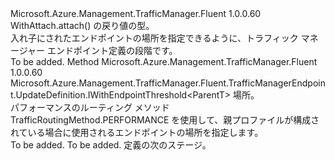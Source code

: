 <Type Name="IWithSourceTrafficRegionThenThreshold&lt;ParentT&gt;" FullName="Microsoft.Azure.Management.TrafficManager.Fluent.TrafficManagerEndpoint.UpdateDefinition.IWithSourceTrafficRegionThenThreshold&lt;ParentT&gt;">
  <TypeSignature Language="C#" Value="public interface IWithSourceTrafficRegionThenThreshold&lt;ParentT&gt;" />
  <TypeSignature Language="ILAsm" Value=".class public interface auto ansi abstract IWithSourceTrafficRegionThenThreshold`1&lt;ParentT&gt;" />
  <TypeSignature Language="DocId" Value="T:Microsoft.Azure.Management.TrafficManager.Fluent.TrafficManagerEndpoint.UpdateDefinition.IWithSourceTrafficRegionThenThreshold`1" />
  <TypeSignature Language="VB.NET" Value="Public Interface IWithSourceTrafficRegionThenThreshold(Of ParentT)" />
  <TypeSignature Language="F#" Value="type IWithSourceTrafficRegionThenThreshold&lt;'ParentT&gt; = interface" />
  <AssemblyInfo>
    <AssemblyName>Microsoft.Azure.Management.TrafficManager.Fluent</AssemblyName>
    <AssemblyVersion>1.0.0.60</AssemblyVersion>
  </AssemblyInfo>
  <TypeParameters>
    <TypeParameter Name="ParentT" />
  </TypeParameters>
  <Interfaces />
  <Docs>
    <typeparam name="ParentT">WithAttach.attach() の戻り値の型。</typeparam>
    <summary>
            入れ子にされたエンドポイントの場所を指定できるように、トラフィック マネージャー エンドポイント定義の段階です。
            </summary>
    <remarks>To be added.</remarks>
  </Docs>
  <Members>
    <Member MemberName="FromRegion">
      <MemberSignature Language="C#" Value="public Microsoft.Azure.Management.TrafficManager.Fluent.TrafficManagerEndpoint.UpdateDefinition.IWithEndpointThreshold&lt;ParentT&gt; FromRegion (Microsoft.Azure.Management.ResourceManager.Fluent.Core.Region region);" />
      <MemberSignature Language="ILAsm" Value=".method public hidebysig newslot virtual instance class Microsoft.Azure.Management.TrafficManager.Fluent.TrafficManagerEndpoint.UpdateDefinition.IWithEndpointThreshold`1&lt;!ParentT&gt; FromRegion(class Microsoft.Azure.Management.ResourceManager.Fluent.Core.Region region) cil managed" />
      <MemberSignature Language="DocId" Value="M:Microsoft.Azure.Management.TrafficManager.Fluent.TrafficManagerEndpoint.UpdateDefinition.IWithSourceTrafficRegionThenThreshold`1.FromRegion(Microsoft.Azure.Management.ResourceManager.Fluent.Core.Region)" />
      <MemberSignature Language="F#" Value="abstract member FromRegion : Microsoft.Azure.Management.ResourceManager.Fluent.Core.Region -&gt; Microsoft.Azure.Management.TrafficManager.Fluent.TrafficManagerEndpoint.UpdateDefinition.IWithEndpointThreshold&lt;'ParentT&gt;" Usage="iWithSourceTrafficRegionThenThreshold.FromRegion region" />
      <MemberType>Method</MemberType>
      <AssemblyInfo>
        <AssemblyName>Microsoft.Azure.Management.TrafficManager.Fluent</AssemblyName>
        <AssemblyVersion>1.0.0.60</AssemblyVersion>
      </AssemblyInfo>
      <ReturnValue>
        <ReturnType>Microsoft.Azure.Management.TrafficManager.Fluent.TrafficManagerEndpoint.UpdateDefinition.IWithEndpointThreshold&lt;ParentT&gt;</ReturnType>
      </ReturnValue>
      <Parameters>
        <Parameter Name="region" Type="Microsoft.Azure.Management.ResourceManager.Fluent.Core.Region" />
      </Parameters>
      <Docs>
        <param name="region">場所。</param>
        <summary>
            パフォーマンスのルーティング メソッド TrafficRoutingMethod.PERFORMANCE を使用して、親プロファイルが構成されている場合に使用されるエンドポイントの場所を指定します。
            </summary>
        <returns>To be added.</returns>
        <remarks>To be added.</remarks>
        <return>定義の次のステージ。</return>
      </Docs>
    </Member>
  </Members>
</Type>
